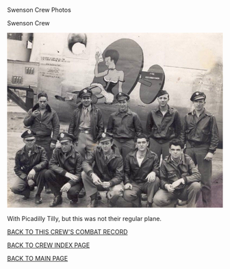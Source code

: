 
Swenson Crew Photos






 




Swenson Crew  
  

![](Swenson.jpg)  

With Picadilly Tilly, but this was not their regular plane.
  
  

[BACK TO THIS CREW'S COMBAT RECORD](ValorToVictory/crews/Swenson.md)  

[BACK TO CREW INDEX PAGE](ValorToVictory/000crews.md)  

[BACK TO MAIN PAGE](ValorToVictory/index.html)


